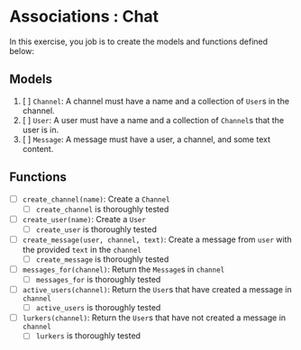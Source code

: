 # Associations : Chat

In this exercise, you job is to create the models and functions defined below:

## Models

1. [ ] `Channel`: A channel must have a name and a collection of `User`s in the channel.
2. [ ] `User`: A user must have a name and a collection of `Channel`s that the user is in.
3. [ ] `Message`: A message must have a user, a channel, and some text content.

## Functions

- [ ] `create_channel(name)`: Create a `Channel`
  - [ ] `create_channel` is thoroughly tested
- [ ] `create_user(name)`: Create a `User`
  - [ ] `create_user` is thoroughly tested
- [ ] `create_message(user, channel, text)`: Create a message from `user` with the provided `text` in the `channel`
  - [ ] `create_message` is thoroughly tested
- [ ] `messages_for(channel)`: Return the `Message`s in `channel`
  - [ ] `messages_for` is thoroughly tested
- [ ] `active_users(channel)`: Return the `User`s that have created a message in `channel`
  - [ ] `active_users` is thoroughly tested
- [ ] `lurkers(channel)`: Return the `User`s that have not created a message in `channel`
  - [ ] `lurkers` is thoroughly tested 